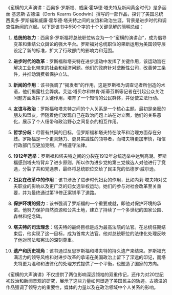 《蛮横的大声演讲：西奥多·罗斯福、威廉·霍华德·塔夫特及新闻黄金时代》是多丽丝·基恩斯·古德温（Doris Kearns Goodwin）撰写的一部作品，探讨了美国总统西奥多·罗斯福和威廉·霍华德·塔夫特之间的友谊和政治生涯，背景是进步时代和调查性新闻的兴起。以下是该书中550个字的十个关键见解的简明总结：

1. **总统的权力**：西奥多·罗斯福将总统职位转变为一个“蛮横的演讲台”，成为倡导变革和集结公众舆论的强大平台。罗斯福对总统职位的果断运用为美国领导层设定了新的标准，扩大了行政部门的影响力和范围。

2. **进步时代的改革**：罗斯福和塔夫特在进步运动中发挥了关键作用，该运动旨在解决工业化带来的社会和经济问题。他们的政府针对垄断性公司，改善劳工条件，并推动消费者保护立法。

3. **新闻的作用**：该书强调了“揭发者”的作用，这是罗斯福为调查记者所创造的术语，他们揭露社会弊病。艾达·塔贝尔和林肯·斯蒂芬斯等记者在引起公众关注问题方面发挥了关键作用，培育了一个知情的公民群体，并促使立法行动。

4. **友谊与政治**：罗斯福和塔夫特之间的个人关系是一个核心主题。最初是亲密的朋友和盟友，但随着他们发现自己在政治问题上站在对立面，他们的关系恶化，展示了个人纽带和政治野心之间复杂的相互作用。

5. **哲学分歧**：尽管有共同的目标，但罗斯福和塔夫特在改革和治理方面存在分歧。罗斯福是一个更具魅力、更具实践性的领导者，而塔夫特更加审慎，相信行政部门应更加克制，严格遵守法律。

6. **1912年选举**：罗斯福和塔夫特之间的分裂在1912年总统选举中达到高潮。罗斯福感到塔夫特背弃了进步原则，所以作为进步党的第三党候选人对他进行了竞选，分裂了共和党选票，最终将总统职位交给了民主党的伍德罗·威尔逊。

7. **妇女在改革中的作用**：该书涉及了进步时代妇女的作用，比如内莉·塔夫特对丈夫职业的影响以及更广泛的妇女选举权运动。她们的参与对社会改革至关重要，并为最终通过第19修正案铺平了道路。

8. **保护环境的努力**：该书强调了罗斯福的一个重要成就，即他对保护环境的承诺。他努力保护自然资源和公共土地，建立了持续了一个多世纪的国家公园、森林和纪念碑。

9. **塔夫特的司法理念**：塔夫特的最终目标是成为最高法院的法官。在总统任期结束后，他实现了这一目标，成为首席大法官。他对总统职位的法律化处理反映了他对司法和宪法的深刻尊重。

10. **遗产和历史视角**：该书通过反思罗斯福和塔夫特的持久遗产来结束。罗斯福充满活力的领导风格和对进步改革的承诺在美国政治上留下了深远的印记，而塔夫特更为温和和法律化的处理方式提供了一个平衡，也塑造了国家的方向。

《蛮横的大声演讲》不仅提供了两位影响深远领袖的双重传记，还作为对20世纪初政治和新闻景观的研究，展示了这些力量如何塑造了美国民主的轨迹。古德温的作品强调了领导力的重要性，媒体的力量以及在政治领域中个人关系的影响。